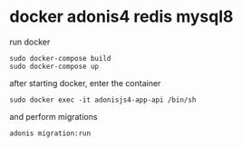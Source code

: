 # docker adonis4 redis mysql8

run docker
```
sudo docker-compose build
sudo docker-compose up
```
after starting docker, enter the container
```
sudo docker exec -it adonisjs4-app-api /bin/sh
```
and perform migrations
```
adonis migration:run
```
